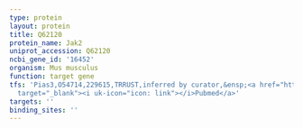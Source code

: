 ```yaml
---
type: protein
layout: protein
title: Q62120
protein_name: Jak2
uniprot_accession: Q62120
ncbi_gene_id: '16452'
organism: Mus musculus
function: target gene
tfs: 'Pias3,O54714,229615,TRRUST,inferred by curator,&ensp;<a href="https://www.ncbi.nlm.nih.gov/pubmed/?term=24486434%5Buid%5D"
  target="_blank"><i uk-icon="icon: link"></i>Pubmed</a>'
targets: ''
binding_sites: ''
---
```

